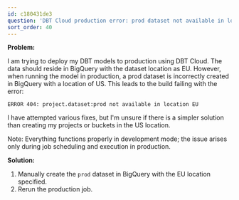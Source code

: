 ```yaml
---
id: c180431de3
question: 'DBT Cloud production error: prod dataset not available in location EU'
sort_order: 40
---
```


**Problem:**

I am trying to deploy my DBT models to production using DBT Cloud. The data should reside in BigQuery with the dataset location as EU. However, when running the model in production, a prod dataset is incorrectly created in BigQuery with a location of US. This leads to the build failing with the error:

```
ERROR 404: project.dataset:prod not available in location EU
```

I have attempted various fixes, but I'm unsure if there is a simpler solution than creating my projects or buckets in the US location.

Note: Everything functions properly in development mode; the issue arises only during job scheduling and execution in production.

**Solution:**

1. Manually create the `prod` dataset in BigQuery with the EU location specified.
2. Rerun the production job.